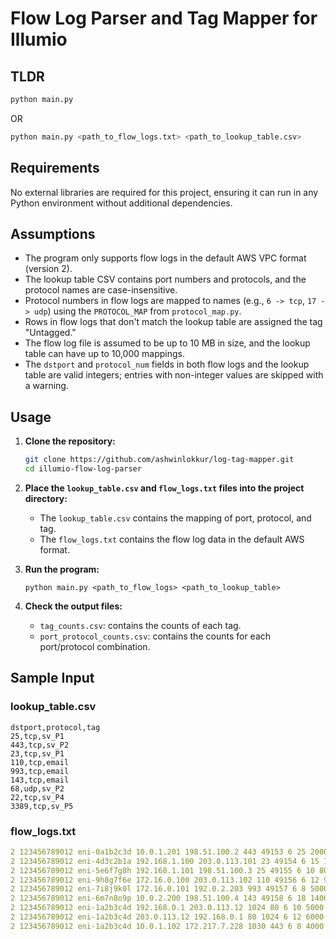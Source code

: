 # Flow Log Parser and Tag Mapper for Illumio

## TLDR


```bash
python main.py
```
OR
```bash
python main.py <path_to_flow_logs.txt> <path_to_lookup_table.csv>
```

## Requirements

No external libraries are required for this project, ensuring it can run in any Python environment without additional dependencies.

## Assumptions

- The program only supports flow logs in the default AWS VPC format (version 2).
- The lookup table CSV contains port numbers and protocols, and the protocol names are case-insensitive.
- Protocol numbers in flow logs are mapped to names (e.g., `6 -> tcp`, `17 -> udp`) using the `PROTOCOL_MAP` from `protocol_map.py`.
- Rows in flow logs that don't match the lookup table are assigned the tag "Untagged."
- The flow log file is assumed to be up to 10 MB in size, and the lookup table can have up to 10,000 mappings.
- The `dstport` and `protocol_num` fields in both flow logs and the lookup table are valid integers; entries with non-integer values are skipped with a warning.

## Usage

1. **Clone the repository:**

    ```bash
    git clone https://github.com/ashwinlokkur/log-tag-mapper.git
    cd illumio-flow-log-parser
    ```

2. **Place the `lookup_table.csv` and `flow_logs.txt` files into the project directory:**
   - The `lookup_table.csv` contains the mapping of port, protocol, and tag.
   - The `flow_logs.txt` contains the flow log data in the default AWS format.

3. **Run the program:**

    ```
    python main.py <path_to_flow_logs> <path_to_lookup_table>
    ```

4. **Check the output files:**
   - `tag_counts.csv`: contains the counts of each tag.
   - `port_protocol_counts.csv`: contains the counts for each port/protocol combination.

## Sample Input

### lookup_table.csv

```csv
dstport,protocol,tag
25,tcp,sv_P1
443,tcp,sv_P2
23,tcp,sv_P1
110,tcp,email
993,tcp,email
143,tcp,email
68,udp,sv_P2
22,tcp,sv_P4
3389,tcp,sv_P5
```

### flow_logs.txt

```yaml
2 123456789012 eni-0a1b2c3d 10.0.1.201 198.51.100.2 443 49153 6 25 20000 1620140761 1620140821 ACCEPT OK
2 123456789012 eni-4d3c2b1a 192.168.1.100 203.0.113.101 23 49154 6 15 12000 1620140761 1620140821 REJECT OK
2 123456789012 eni-5e6f7g8h 192.168.1.101 198.51.100.3 25 49155 6 10 8000 1620140761 1620140821 ACCEPT OK
2 123456789012 eni-9h8g7f6e 172.16.0.100 203.0.113.102 110 49156 6 12 9000 1620140761 1620140821 ACCEPT OK
2 123456789012 eni-7i8j9k0l 172.16.0.101 192.0.2.203 993 49157 6 8 5000 1620140761 1620140821 ACCEPT OK
2 123456789012 eni-6m7n8o9p 10.0.2.200 198.51.100.4 143 49158 6 18 14000 1620140761 1620140821 ACCEPT OK
2 123456789012 eni-1a2b3c4d 192.168.0.1 203.0.113.12 1024 80 6 10 5000 1620140661 1620140721 ACCEPT OK
2 123456789012 eni-1a2b3c4d 203.0.113.12 192.168.0.1 80 1024 6 12 6000 1620140661 1620140721 ACCEPT OK
2 123456789012 eni-1a2b3c4d 10.0.1.102 172.217.7.228 1030 443 6 8 4000 1620140661 1620140721 ACCEPT OK
```
